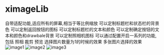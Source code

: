# ximageLib
自带适配功能,适应所有的屏幕,相当于等比例缩放
可以定制标题栏和状态栏的背景色
可以定制返回按钮的图标
可以定制标题栏的文本和颜色
可以定制确定按钮的文本和颜色和drawbale背景
可以定制照相机图标
可以通过配置开启一系列的功能,包括
照相
裁剪
预览
选择图片数量为1的时候的效果
多张图片选择的效果
![image1](https://github.com/xiaojinzi123/ximageLib/blob/master/desc/image1.png) 
![image2](https://github.com/xiaojinzi123/ximageLib/blob/master/desc/image2.png) 
![image3](https://github.com/xiaojinzi123/ximageLib/blob/master/desc/image3.png) 
